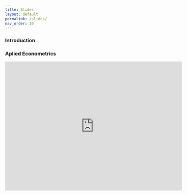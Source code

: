 ```yaml
---
title: Slides
layout: default
permalink: /slides/
nav_order: 10
---
```



### **Introduction**

### **Aplied Econometrics**

<iframe src="https://slides.com/pharringtonp19/housing-homelessness-econometrics/embed?byline=hidden" width="576" height="420" title="Housing & Homelessness: Applied Econometrics" scrolling="no" frameborder="0" webkitallowfullscreen mozallowfullscreen allowfullscreen></iframe>
